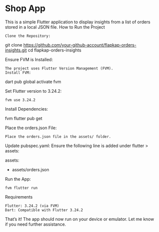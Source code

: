 # Shop App

This is a simple Flutter application to display insights from a list of orders stored in a local JSON file.
How to Run the Project

    Clone the Repository:

git clone https://github.com/your-github-account/flapkap-orders-insights.git
cd flapkap-orders-insights

Ensure FVM is Installed:

    The project uses Flutter Version Management (FVM).
    Install FVM:

dart pub global activate fvm

Set Flutter version to 3.24.2:

    fvm use 3.24.2

Install Dependencies:

fvm flutter pub get

Place the orders.json File:

    Place the orders.json file in the assets/ folder.

Update pubspec.yaml: Ensure the following line is added under flutter > assets:

assets:
- assets/orders.json

Run the App:

    fvm flutter run

Requirements

    Flutter: 3.24.2 (via FVM)
    Dart: Compatible with Flutter 3.24.2

That’s it! The app should now run on your device or emulator. Let me know if you need further assistance.